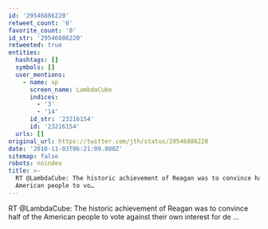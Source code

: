 ```yaml
---
id: '29546886220'
retweet_count: '0'
favorite_count: '0'
id_str: '29546886220'
retweeted: true
entities:
  hashtags: []
  symbols: []
  user_mentions:
    - name: sp
      screen_name: LambdaCube
      indices:
        - '3'
        - '14'
      id_str: '23216154'
      id: '23216154'
  urls: []
original_url: https://twitter.com/jth/status/29546886220
date: '2010-11-03T06:21:09.000Z'
sitemap: false
robots: noindex
title: >-
  RT @LambdaCube: The historic achievement of Reagan was to convince half of the
  American people to vo…
---
```


RT @LambdaCube: The historic achievement of Reagan was to convince half of the American people to vote against their own interest for de ...